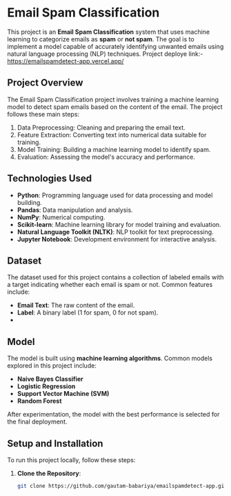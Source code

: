 # Email Spam Classification

This project is an **Email Spam Classification** system that uses machine learning to categorize emails as **spam** or **not spam**. The goal is to implement a model capable of accurately identifying unwanted emails using natural language processing (NLP) techniques.
Project deploye link:- https://emailspamdetect-app.vercel.app/

## Project Overview

The Email Spam Classification project involves training a machine learning model to detect spam emails based on the content of the email. The project follows these main steps:
1. Data Preprocessing: Cleaning and preparing the email text.
2. Feature Extraction: Converting text into numerical data suitable for training.
3. Model Training: Building a machine learning model to identify spam.
4. Evaluation: Assessing the model's accuracy and performance.

## Technologies Used

- **Python**: Programming language used for data processing and model building.
- **Pandas**: Data manipulation and analysis.
- **NumPy**: Numerical computing.
- **Scikit-learn**: Machine learning library for model training and evaluation.
- **Natural Language Toolkit (NLTK)**: NLP toolkit for text preprocessing.
- **Jupyter Notebook**: Development environment for interactive analysis.

## Dataset

The dataset used for this project contains a collection of labeled emails with a target indicating whether each email is spam or not. Common features include:
- **Email Text**: The raw content of the email.
- **Label**: A binary label (1 for spam, 0 for not spam).
- 
## Model

The model is built using **machine learning algorithms**. Common models explored in this project include:
- **Naive Bayes Classifier**
- **Logistic Regression**
- **Support Vector Machine (SVM)**
- **Random Forest**

After experimentation, the model with the best performance is selected for the final deployment.

## Setup and Installation

To run this project locally, follow these steps:

1. **Clone the Repository**:
   ```bash
   git clone https://github.com/gautam-babariya/emailspamdetect-app.git
